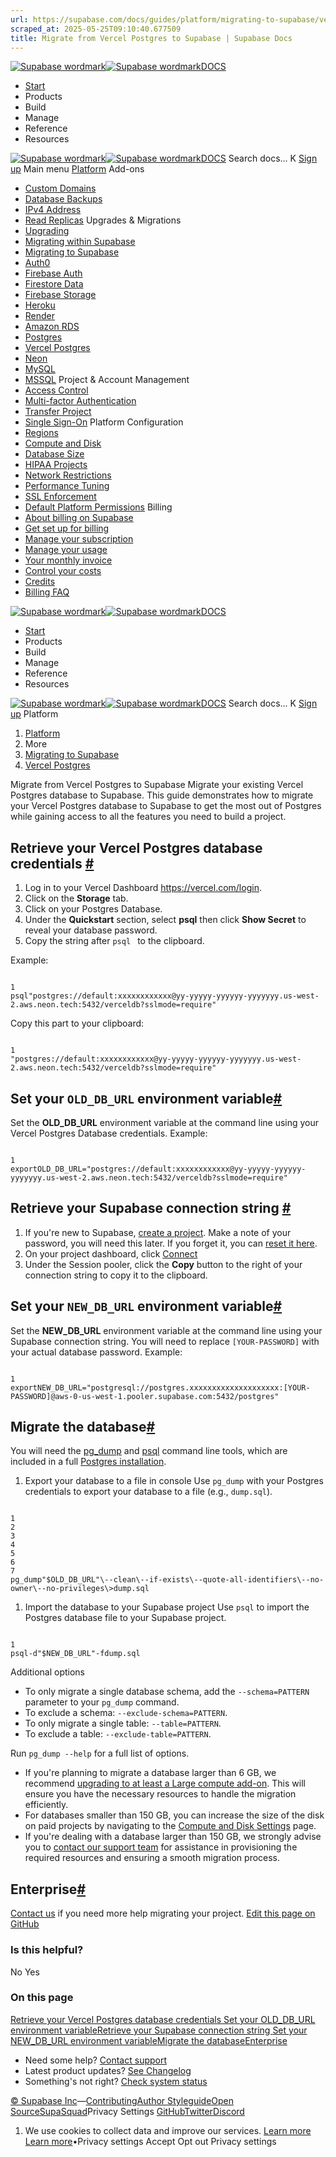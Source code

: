 ```yaml
---
url: https://supabase.com/docs/guides/platform/migrating-to-supabase/vercel-postgres
scraped_at: 2025-05-25T09:10:40.677509
title: Migrate from Vercel Postgres to Supabase | Supabase Docs
---
```


[![Supabase wordmark](https://supabase.com/docs/_next/image?url=%2Fdocs%2Fsupabase-dark.svg&w=256&q=75)![Supabase wordmark](https://supabase.com/docs/_next/image?url=%2Fdocs%2Fsupabase-light.svg&w=256&q=75)DOCS](https://supabase.com/docs)
  * [Start](https://supabase.com/docs/guides/getting-started)
  * Products 
  * Build 
  * Manage 
  * Reference 
  * Resources 


[![Supabase wordmark](https://supabase.com/docs/_next/image?url=%2Fdocs%2Fsupabase-dark.svg&w=256&q=75)![Supabase wordmark](https://supabase.com/docs/_next/image?url=%2Fdocs%2Fsupabase-light.svg&w=256&q=75)DOCS](https://supabase.com/docs)
Search docs...
K
[Sign up](https://supabase.com/dashboard)
Main menu
[Platform](https://supabase.com/docs/guides/platform)
Add-ons
  * [Custom Domains](https://supabase.com/docs/guides/platform/custom-domains)
  * [Database Backups](https://supabase.com/docs/guides/platform/backups)
  * [IPv4 Address](https://supabase.com/docs/guides/platform/ipv4-address)
  * [Read Replicas](https://supabase.com/docs/guides/platform/read-replicas)
Upgrades & Migrations
  * [Upgrading](https://supabase.com/docs/guides/platform/upgrading)
  * [Migrating within Supabase](https://supabase.com/docs/guides/platform/migrating-within-supabase)
  * [Migrating to Supabase](https://supabase.com/docs/guides/platform/migrating-to-supabase)
  * [Auth0](https://supabase.com/docs/guides/platform/migrating-to-supabase/auth0)
  * [Firebase Auth](https://supabase.com/docs/guides/platform/migrating-to-supabase/firebase-auth)
  * [Firestore Data](https://supabase.com/docs/guides/platform/migrating-to-supabase/firestore-data)
  * [Firebase Storage](https://supabase.com/docs/guides/platform/migrating-to-supabase/firebase-storage)
  * [Heroku](https://supabase.com/docs/guides/platform/migrating-to-supabase/heroku)
  * [Render](https://supabase.com/docs/guides/platform/migrating-to-supabase/render)
  * [Amazon RDS](https://supabase.com/docs/guides/platform/migrating-to-supabase/amazon-rds)
  * [Postgres](https://supabase.com/docs/guides/platform/migrating-to-supabase/postgres)
  * [Vercel Postgres](https://supabase.com/docs/guides/platform/migrating-to-supabase/vercel-postgres)
  * [Neon](https://supabase.com/docs/guides/platform/migrating-to-supabase/neon)
  * [MySQL](https://supabase.com/docs/guides/platform/migrating-to-supabase/mysql)
  * [MSSQL](https://supabase.com/docs/guides/platform/migrating-to-supabase/mssql)
Project & Account Management
  * [Access Control](https://supabase.com/docs/guides/platform/access-control)
  * [Multi-factor Authentication](https://supabase.com/docs/guides/platform/multi-factor-authentication)
  * [Transfer Project](https://supabase.com/docs/guides/platform/project-transfer)
  * [Single Sign-On](https://supabase.com/docs/guides/platform/sso)
Platform Configuration
  * [Regions](https://supabase.com/docs/guides/platform/regions)
  * [Compute and Disk](https://supabase.com/docs/guides/platform/compute-and-disk)
  * [Database Size](https://supabase.com/docs/guides/platform/database-size)
  * [HIPAA Projects](https://supabase.com/docs/guides/platform/hipaa-projects)
  * [Network Restrictions](https://supabase.com/docs/guides/platform/network-restrictions)
  * [Performance Tuning](https://supabase.com/docs/guides/platform/performance)
  * [SSL Enforcement](https://supabase.com/docs/guides/platform/ssl-enforcement)
  * [Default Platform Permissions](https://supabase.com/docs/guides/platform/permissions)
Billing
  * [About billing on Supabase](https://supabase.com/docs/guides/platform/billing-on-supabase)
  * [Get set up for billing](https://supabase.com/docs/guides/platform/get-set-up-for-billing)
  * [Manage your subscription](https://supabase.com/docs/guides/platform/manage-your-subscription)
  * [Manage your usage](https://supabase.com/docs/guides/platform/manage-your-usage)
  * [Your monthly invoice](https://supabase.com/docs/guides/platform/your-monthly-invoice)
  * [Control your costs](https://supabase.com/docs/guides/platform/cost-control)
  * [Credits](https://supabase.com/docs/guides/platform/credits)
  * [Billing FAQ](https://supabase.com/docs/guides/platform/billing-faq)


[![Supabase wordmark](https://supabase.com/docs/_next/image?url=%2Fdocs%2Fsupabase-dark.svg&w=256&q=75)![Supabase wordmark](https://supabase.com/docs/_next/image?url=%2Fdocs%2Fsupabase-light.svg&w=256&q=75)DOCS](https://supabase.com/docs)
  * [Start](https://supabase.com/docs/guides/getting-started)
  * Products 
  * Build 
  * Manage 
  * Reference 
  * Resources 


[![Supabase wordmark](https://supabase.com/docs/_next/image?url=%2Fdocs%2Fsupabase-dark.svg&w=256&q=75)![Supabase wordmark](https://supabase.com/docs/_next/image?url=%2Fdocs%2Fsupabase-light.svg&w=256&q=75)DOCS](https://supabase.com/docs)
Search docs...
K
[Sign up](https://supabase.com/dashboard)
Platform
  1. [Platform](https://supabase.com/docs/guides/platform)
  2. More
  3. [Migrating to Supabase](https://supabase.com/docs/guides/platform/migrating-to-supabase)
  4. [Vercel Postgres](https://supabase.com/docs/guides/platform/migrating-to-supabase/vercel-postgres)


Migrate from Vercel Postgres to Supabase
Migrate your existing Vercel Postgres database to Supabase.
This guide demonstrates how to migrate your Vercel Postgres database to Supabase to get the most out of Postgres while gaining access to all the features you need to build a project.
## Retrieve your Vercel Postgres database credentials [#](https://supabase.com/docs/guides/platform/migrating-to-supabase/vercel-postgres#retrieve-credentials)
  1. Log in to your Vercel Dashboard <https://vercel.com/login>.
  2. Click on the **Storage** tab.
  3. Click on your Postgres Database.
  4. Under the **Quickstart** section, select **psql** then click **Show Secret** to reveal your database password.
  5. Copy the string after `psql ` to the clipboard.


Example:
```

1
psql"postgres://default:xxxxxxxxxxxx@yy-yyyyy-yyyyyy-yyyyyyy.us-west-2.aws.neon.tech:5432/verceldb?sslmode=require"

```

Copy this part to your clipboard:
```

1
"postgres://default:xxxxxxxxxxxx@yy-yyyyy-yyyyyy-yyyyyyy.us-west-2.aws.neon.tech:5432/verceldb?sslmode=require"

```

## Set your `OLD_DB_URL` environment variable[#](https://supabase.com/docs/guides/platform/migrating-to-supabase/vercel-postgres#set-your-olddburl-environment-variable)
Set the **OLD_DB_URL** environment variable at the command line using your Vercel Postgres Database credentials.
Example:
```

1
exportOLD_DB_URL="postgres://default:xxxxxxxxxxxx@yy-yyyyy-yyyyyy-yyyyyyy.us-west-2.aws.neon.tech:5432/verceldb?sslmode=require"

```

## Retrieve your Supabase connection string [#](https://supabase.com/docs/guides/platform/migrating-to-supabase/vercel-postgres#retrieve-supabase-connection-string)
  1. If you're new to Supabase, [create a project](https://supabase.com/dashboard). Make a note of your password, you will need this later. If you forget it, you can [reset it here](https://supabase.com/dashboard/project/_/settings/database).
  2. On your project dashboard, click [Connect](https://supabase.com/dashboard/project/_?showConnect=true)
  3. Under the Session pooler, click the **Copy** button to the right of your connection string to copy it to the clipboard.


## Set your `NEW_DB_URL` environment variable[#](https://supabase.com/docs/guides/platform/migrating-to-supabase/vercel-postgres#set-your-newdburl-environment-variable)
Set the **NEW_DB_URL** environment variable at the command line using your Supabase connection string. You will need to replace `[YOUR-PASSWORD]` with your actual database password.
Example:
```

1
exportNEW_DB_URL="postgresql://postgres.xxxxxxxxxxxxxxxxxxxx:[YOUR-PASSWORD]@aws-0-us-west-1.pooler.supabase.com:5432/postgres"

```

## Migrate the database[#](https://supabase.com/docs/guides/platform/migrating-to-supabase/vercel-postgres#migrate-the-database)
You will need the [pg_dump](https://www.postgresql.org/docs/current/app-pgdump.html) and [psql](https://www.postgresql.org/docs/current/app-psql.html) command line tools, which are included in a full [Postgres installation](https://www.postgresql.org/download).
  1. Export your database to a file in console
Use `pg_dump` with your Postgres credentials to export your database to a file (e.g., `dump.sql`).


```

1
2
3
4
5
6
7
pg_dump"$OLD_DB_URL"\--clean\--if-exists\--quote-all-identifiers\--no-owner\--no-privileges\>dump.sql

```

  1. Import the database to your Supabase project
Use `psql` to import the Postgres database file to your Supabase project.
```

1
psql-d"$NEW_DB_URL"-fdump.sql

```



Additional options
  * To only migrate a single database schema, add the `--schema=PATTERN` parameter to your `pg_dump` command.
  * To exclude a schema: `--exclude-schema=PATTERN`.
  * To only migrate a single table: `--table=PATTERN`.
  * To exclude a table: `--exclude-table=PATTERN`.


Run `pg_dump --help` for a full list of options.
  * If you're planning to migrate a database larger than 6 GB, we recommend [upgrading to at least a Large compute add-on](https://supabase.com/docs/guides/platform/compute-add-ons). This will ensure you have the necessary resources to handle the migration efficiently.
  * For databases smaller than 150 GB, you can increase the size of the disk on paid projects by navigating to the [Compute and Disk Settings](https://supabase.com/docs/guides/platform/migrating-to-supabase/dashboard/project/_/settings/compute-and-disk) page.
  * If you're dealing with a database larger than 150 GB, we strongly advise you to [contact our support team](https://supabase.com/dashboard/support/new) for assistance in provisioning the required resources and ensuring a smooth migration process.


## Enterprise[#](https://supabase.com/docs/guides/platform/migrating-to-supabase/vercel-postgres#enterprise)
[Contact us](https://forms.supabase.com/enterprise) if you need more help migrating your project.
[Edit this page on GitHub ](https://github.com/supabase/supabase/blob/master/apps/docs/content/guides/platform/migrating-to-supabase/vercel-postgres.mdx)
### Is this helpful?
No Yes
### On this page
[Retrieve your Vercel Postgres database credentials ](https://supabase.com/docs/guides/platform/migrating-to-supabase/vercel-postgres#retrieve-credentials)[Set your OLD_DB_URL environment variable](https://supabase.com/docs/guides/platform/migrating-to-supabase/vercel-postgres#set-your-olddburl-environment-variable)[Retrieve your Supabase connection string ](https://supabase.com/docs/guides/platform/migrating-to-supabase/vercel-postgres#retrieve-supabase-connection-string)[Set your NEW_DB_URL environment variable](https://supabase.com/docs/guides/platform/migrating-to-supabase/vercel-postgres#set-your-newdburl-environment-variable)[Migrate the database](https://supabase.com/docs/guides/platform/migrating-to-supabase/vercel-postgres#migrate-the-database)[Enterprise](https://supabase.com/docs/guides/platform/migrating-to-supabase/vercel-postgres#enterprise)
  * Need some help?
[Contact support](https://supabase.com/support)
  * Latest product updates?
[See Changelog](https://supabase.com/changelog)
  * Something's not right?
[Check system status](https://status.supabase.com/)


[© Supabase Inc](https://supabase.com/)—[Contributing](https://github.com/supabase/supabase/blob/master/apps/docs/DEVELOPERS.md)[Author Styleguide](https://github.com/supabase/supabase/blob/master/apps/docs/CONTRIBUTING.md)[Open Source](https://supabase.com/open-source)[SupaSquad](https://supabase.com/supasquad)Privacy Settings
[GitHub](https://github.com/supabase/supabase)[Twitter](https://twitter.com/supabase)[Discord](https://discord.supabase.com/)
  1. We use cookies to collect data and improve our services. [Learn more](https://supabase.com/privacy#8-cookies-and-similar-technologies-used-on-our-european-services)
[Learn more](https://supabase.com/privacy#8-cookies-and-similar-technologies-used-on-our-european-services)•Privacy settings
Accept Opt out Privacy settings



